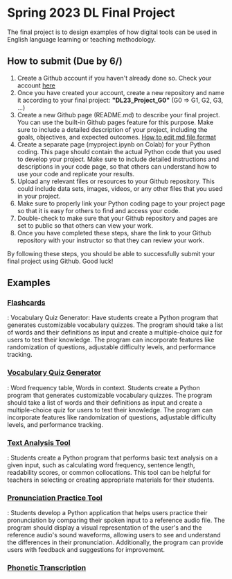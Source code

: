 # Spring 2023 DL Final Project

The final project is to design examples of how digital tools can be used in English language learning or teaching methodology.

## How to submit (Due by 6/)

1. Create a Github account if you haven't already done so. Check your account [here](https://docs.google.com/spreadsheets/d/17SX51lCqOdtvC7cAGoX5tP9fKwVdGY5sRzMg2pXh9uk/edit#gid=0)
2. Once you have created your account, create a new repository and name it according to your final project: **"DL23_Project_G0"** (G0 => G1, G2, G3, ...)
3. Create a new Github page (README.md) to describe your final project. You can use the built-in Github pages feature for this purpose. Make sure to include a detailed description of your project, including the goals, objectives, and expected outcomes. [How to edit md file format](https://docs.github.com/en/get-started/writing-on-github/getting-started-with-writing-and-formatting-on-github/quickstart-for-writing-on-github)
4. Create a separate page (myproject.ipynb on Colab) for your Python coding. This page should contain the actual Python code that you used to develop your project. Make sure to include detailed instructions and descriptions in your code page, so that others can understand how to use your code and replicate your results.
5. Upload any relevant files or resources to your Github repository. This could include data sets, images, videos, or any other files that you used in your project.
6. Make sure to properly link your Python coding page to your project page so that it is easy for others to find and access your code.
7. Double-check to make sure that your Github repository and pages are set to public so that others can view your work.
8. Once you have completed these steps, share the link to your Github repository with your instructor so that they can review your work.

By following these steps, you should be able to successfully submit your final project using Github. Good luck!

## Examples
### [Flashcards](https://github.com/MK316/Spring2023/blob/main/DL/DLProject/01_flashcards.ipynb)

: Vocabulary Quiz Generator: Have students create a Python program that generates customizable vocabulary quizzes. The program should take a list of words and their definitions as input and create a multiple-choice quiz for users to test their knowledge. The program can incorporate features like randomization of questions, adjustable difficulty levels, and performance tracking.

### [Vocabulary Quiz Generator](https://github.com/MK316/Spring2023/blob/main/DL/DLProject/2_VocabularyQuiz.ipynb)

: Word frequency table, Words in context. Students create a Python program that generates customizable vocabulary quizzes. The program should take a list of words and their definitions as input and create a multiple-choice quiz for users to test their knowledge. The program can incorporate features like randomization of questions, adjustable difficulty levels, and performance tracking.

### [Text Analysis Tool](https://github.com/MK316/Spring2023/blob/main/DL/DLProject/3_WordFrequency.ipynb)

: Students create a Python program that performs basic text analysis on a given input, such as calculating word frequency, sentence length, readability scores, or common collocations. This tool can be helpful for teachers in selecting or creating appropriate materials for their students.

### [Pronunciation Practice Tool](https://github.com/MK316/Spring2023/blob/main/DL/DLProject/4_SpeechRecognition.ipynb)

: Students develop a Python application that helps users practice their pronunciation by comparing their spoken input to a reference audio file. The program should display a visual representation of the user's and the reference audio's sound waveforms, allowing users to see and understand the differences in their pronunciation. Additionally, the program can provide users with feedback and suggestions for improvement.

### [Phonetic Transcription](https://github.com/MK316/Spring2023/blob/main/DL/DLProject/Phonetic_Transcription_Practice.ipynb)
